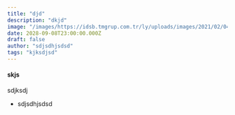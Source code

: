 ```yaml
---
title: "djd"
description: "dkjd"
image: "/images/https://idsb.tmgrup.com.tr/ly/uploads/images/2021/02/04/90829.jpg"
date: 2028-09-08T23:00:00.000Z
draft: false
author: "sdjsdhjsdsd"
tags: "kjksdjsd"
---
```


#### skjs

sdjksdj



- sdjsdhjsdsd